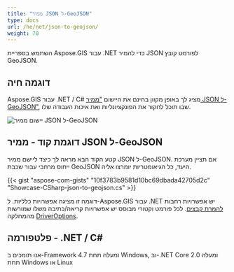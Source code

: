 ```yaml
---
title: "ממיר JSON ל-GeoJSON"
type: docs
url: /he/net/json-to-geojson/
weight: 70
---
```


השתמש בספריית Aspose.GIS עבור .NET כדי להמיר JSON לפורמט קובץ GeoJSON.

## **דוגמה חיה**

Aspose.GIS עבור .NET / C# מציג לך באופן מקוון בחינם את היישום ["ממיר JSON ל-GeoJSON"](https://products.aspose.app/gis/conversion/json-to-geojson), שבו תוכל לחקור את הפונקציונליות ואת איכות העבודה שלו.

![יישום ממיר JSON ל-GeoJSON](conversion.png)

## **דוגמת קוד - ממיר JSON ל-GeoJSON**

קטע הקוד הבא מראה לך כיצד ליישם ממיר JSON ל-GeoJSON. אם תציין מערכת ייחוס מרחבי עבור שכבת GeoJSON היעד, כל הגיאומטריות יומרצו אליה. 

{{< gist "aspose-com-gists" "10f3783b9581d10bc69dbada42705d2c" "Showcase-CSharp-json-to-geojson.cs" >}}

דוגמה זו מציגה אפשרויות כלליות. ל-Aspose.GIS עבור .NET יש אפשרויות רחבות [להמרת קבצים](https://docs.aspose.com/gis/net/vector-layers/). לכל פורמט וקטורי מבוסס יש אפשרויות קריאה/כתיבה משלו שמורשות מהמחלקה [DriverOptions](https://reference.aspose.com/gis/net/aspose.gis/driveroptions).

## **פלטפורמה - .NET / C#**

אנו תומכים ב-Framework 4.7 ומעלה תחת Windows, וב-.NET Core 2.0 ומעלה תחת Windows או Linux
